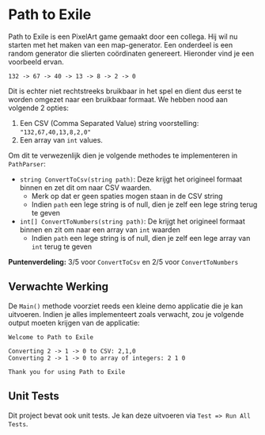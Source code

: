 # Path to Exile

Path to Exile is een PixelArt game gemaakt door een collega. Hij wil nu starten met het maken van een map-generator. Een onderdeel is een random generator die slierten coördinaten genereert. Hieronder vind je een voorbeeld ervan.

```
132 -> 67 -> 40 -> 13 -> 8 -> 2 -> 0
```

Dit is echter niet rechtstreeks bruikbaar in het spel en dient dus eerst te worden omgezet naar een bruikbaar formaat. We hebben nood aan volgende 2 opties:

1. Een CSV (Comma Separated Value) string voorstelling: `"132,67,40,13,8,2,0"`
2. Een array van `int` values.

Om dit te verwezenlijk dien je volgende methodes te implementeren in `PathParser`:

* `string ConvertToCsv(string path)`: Deze krijgt het origineel formaat binnen en zet dit om naar CSV waarden.
  * Merk op dat er geen spaties mogen staan in de CSV string
  * Indien `path` een lege string is of null, dien je zelf een lege string terug te geven
* `int[] ConvertToNumbers(string path)`: De krijgt het origineel formaat binnen en zit om naar een array van `int` waarden
  * Indien `path` een lege string is of null, dien je zelf een lege array van `int` terug te geven

**Puntenverdeling:** 3/5 voor `ConvertToCsv` en 2/5 voor `ConvertToNumbers`

## Verwachte Werking

De `Main()` methode voorziet reeds een kleine demo applicatie die je kan uitvoeren. Indien je alles implementeert zoals verwacht, zou je volgende output moeten krijgen van de applicatie:

```text
Welcome to Path to Exile

Converting 2 -> 1 -> 0 to CSV: 2,1,0
Converting 2 -> 1 -> 0 to array of integers: 2 1 0

Thank you for using Path to Exile
```

## Unit Tests

Dit project bevat ook unit tests. Je kan deze uitvoeren via `Test => Run All Tests`.
